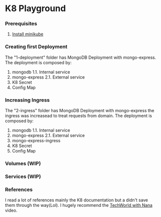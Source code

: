 # K8 Playground

### Prerequisites
1. [Install minikube](https://minikube.sigs.k8s.io/docs/start/)

### Creating first Deployment

The "1-deployment" folder has MongoDB Deployment with mongo-express. The deployment is composed by:

1. mongodb
1.1. Internal service
2. mongo-express
2.1. External service
3. K8 Secret
4. Config Map

### Increasing Ingress

The "2-ingress" folder has MongoDB Deployment with mongo-express the ingress was increasead to treat requests from domain. The deployment is composed by:

1. mongodb
1.1. Internal service
2. mongo-express
2.1. External service
3. mongo-express-ingress
4. K8 Secret
5. Config Map

### Volumes (WIP)

### Services (WIP)

### References
I read a lot of references mainly the K8 documentation but a didn't save them through the way(Lol). I hugely recommend the [TechWorld with Nana](https://www.youtube.com/watch?v=X48VuDVv0do) video.